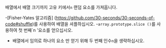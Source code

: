 배열에서 배열 크기까지 고유 키에서`n` 랜덤 요소를 가져옵니다.

-[Fisher-Yates 알고리즘] (https://github.com/30-seconds/30-seconds-of-code#shuffle)를 사용하여 배열을 셔플하십시오.
-`array.prototype.slice ()`를 사용하여 첫 번째`n '요소를 얻으십시오.
- 배열에서 임의로 하나의 요소 만 얻기 위해 두 번째 인수`n`을 생략하십시오.